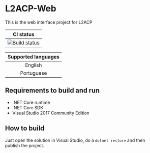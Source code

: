 # L2ACP-Web
This is the web interface project for L2ACP

|  CI status        |
|:-------------:|
| [![Build status](https://ci.appveyor.com/api/projects/status/yunj77v8vy526owo?svg=true)](https://ci.appveyor.com/project/Elfocrash/l2acp-web) |

|  Supported languages        |
|:-------------:|
| English |
| Portuguese |

## Requirements to build and run
* .NET Core runtime
* .NET Core SDK
* Visual Studio 2017 Community Edition

## How to build
Just open the solution in Visual Studio, do a `dotnet restore` and then publish the project.
